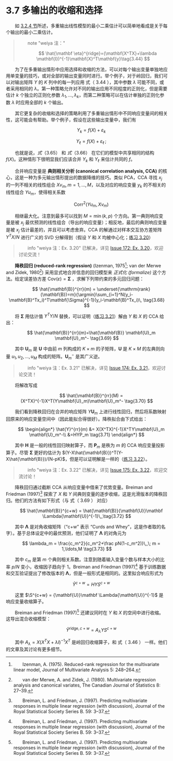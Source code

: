 # 3.7 多输出的收缩和选择

<style>p{text-indent:2em;2}</style>

如 [3.2.4 节](3.2-Linear-Regression-Models-and-Least-Squares/index.html#_3)所述，多重输出线性模型的最小二乘估计可以简单地看成是关于每个输出的最小二乘估计。

> note "weiya 注："
>    
>$$
>\hat{\mathbf \eta}^{ridge}=(\mathbf{X^TX}+\lambda \mathbf{I})^{-1}\mathbf{X}^T\mathbf{y}\tag{3.44}    
>$$

为了在多重输出情形中应用选择和收缩的方法，可以对每个输出变量单独地应用单变量的技巧，或对全部的输出变量同时进行。举个例子，对于岭回归，我们可以对输出矩阵 $Y$ 的 $K$ 列中的每一列应用 式（ 3.44 ），其中参数 $\lambda$ 可能不同，或者采用相同的 $\lambda$。第一种策略允许对不同的输出应用不同程度的正则化，但是需要估计 $k$ 个独立的正则化参数 $\lambda_1,\ldots,\lambda_k$，而第二种策略可以在估计单独的正则化参数 $\lambda$ 时应用全部的 $k$ 个输出。

其它更复杂的收缩和选择的策略利用了多重输出情形中不同响应变量间的相关性，这可能会有帮助。举个例子，假设在这些输出变量中，我们有 


$$
Y_k  = f(X) + \varepsilon_k\tag{3.65}
$$

$$
Y_\ell = f(X) + \varepsilon_\ell\,;\tag{3.66}
$$

也就是说，$式（ 3.65 ）$ 和 $式（ 3.66 ）$ 在它们的模型中共享相同的结构 $f(X)$。这种情形下很明显我们应该合并 $Y_k$ 和 $Y_\ell$ 来估计共同的 $f$。

合并响应变量是 **典则相关分析 (canonical correlation analysis, CCA)** 的核心，这是一种为多元输出情形提出的数据降维的技巧。类似 PCA，CCA 寻找 $x_j$ 的一列不相关的线性组合 $X v_m, m=1,\ldots,M$，以及对应的响应变量 $y_k$ 的不相关的线性组合 $Y u_m$，使得相关系数


$$
\mathrm{Corr}^2(Y u_m,X v_m)\tag{3.67}
$$

相继最大化。注意到最多可以找到 $M=\min(k,p)$ 个方向。第一典则响应变量是被 $x_j$ 最优预测的线性组合（导出的响应变量）；相反地，最后的典则响应变量是被 $x_j$ 估计最差的，并且可以考虑舍弃。CCA 的解通过对样本交互协方差矩阵 $Y^TX/N$ 进行广义的 SVD 分解得到（假设 $Y$ 和 $X$ 均被中心化；[练习 3.20](https://github.com/szcf-weiya/ESL-CN/issues/172)）

> info "weiya 注：Ex. 3.20"
    已解决，详见 [Issue 172: Ex. 3.20](https://github.com/szcf-weiya/ESL-CN/issues/172)，欢迎讨论交流！

**降秩回归 (reduced-rank regression)** (Izenman, 1975[^1]; van der Merwe and Zidek, 1980[^2]) 采用显式地合并信息的回归模型来 *正式化 (formalize)* 这个方法。给定误差协方差 $\mathrm{Cov}(\varepsilon)=\mathbf{\Sigma}$ ，求解下列带约束的多元回归问题：

$$
\hat{\mathbf{B}}^{rr}(m) = \underset{\mathrm{rank}(\mathbf{B})=m}{\argmin}\sum_{i=1}^N(y_i-\mathbf{B}^Tx_i)^T\mathbf{\Sigma}^{-1}(y_i-\mathbf{B}^Tx_i)\, \tag{3.68}
$$

将 $\mathbf{\Sigma}$ 用估计值 $Y^TY/N$ 替换，可以证明（[练习 3.21](https://github.com/szcf-weiya/ESL-CN/issues/174)）解由 $Y$ 和 $X$ 的 CCA 给出：


$$
\hat{\mathbf{B}}^{rr}(m)=\hat{\mathbf{B}} \mathbf{U}_m \mathbf{U}_m^-  \tag{3.69}
$$

其中 $\mathbf{U}_m$ 是 $\mathbf{U}$ 中由前 $m$ 列构成的 $K \times m$ 的子矩阵，$\mathbf{U}$ 是 $K \times M$ 的左典则向量 $u_1,u_2,\ldots,u_M$ 构成的矩阵。$\mathbf{U}_m^-$ 是其广义逆。

> info "weiya 注：Ex. 3.21"
    已解决，详见 [Issue 174: Ex. 3.21](https://github.com/szcf-weiya/ESL-CN/issues/174)，欢迎讨论交流！

将解改写成


$$
\hat{\mathbf{B}}^{rr}(M) = (X^TX)^{-1}X^T(Y\mathbf{U}_m)\mathbf{U}_m^- \tag{3.70}
$$

我们看到降秩回归在合并的响应矩阵 $Y{\mathbf{U}}_m$ 上进行线性回归，然后将系数映射回原来的响应变量空间中（因此能拟合得很好）。降秩拟合由下式给出：


$$
\begin{align*}
\hat{Y}^{rr}(m) &= X(X^TX)^{-1}X^TY\mathbf{U}_m \mathbf{U}_m^-\\
&=HYP_m \tag{3.71}
\end{align*}
$$

其中 $\mathbf{H}$ 是一般的线性回归映射算子，而 $\mathbf{P}_m$ 是秩为 $m$ 的 CCA 响应变量投影算子。尽管 $\mathbf{\Sigma}$ 更好的估计为 $(Y-X\hat{\mathbf{B}})^T(Y-X\hat{\mathbf{B}})/(N-pK)$，但是可以证明解是一样的（[练习 3.22](https://github.com/szcf-weiya/ESL-CN/issues/175)）。

> info "weiya 注：Ex. 3.22"
    已解决，详见 [Issue 175: Ex. 3.22](https://github.com/szcf-weiya/ESL-CN/issues/175)，欢迎交流讨论！

降秩回归通过截断 CCA 从响应变量中借来了优势变量。Breiman and Friedman (1997)[^3] 探索了 $X$ 和 $Y$ 间典则变量的逐步收缩，这是光滑版本的降秩回归。他们的方法有如下形式（与 式（ 3.69 ） 对应）


$$
\hat{\mathbf{B}}^{c+w} = \hat{\mathbf{B}}{\mathbf{U}}\mathbf \Lambda{\mathbf{U}}^{-1}\,,\tag{3.72}
$$

其中 $\mathbf \Lambda$ 是对角收缩矩阵（“c+w” 表示 “Curds and Whey”，这是作者取的名字）。基于总体设定中的最优预测，他们证明了 $\mathbf \Lambda$ 的对角元为


$$
\lambda_m = \frac{c_m^2}{c_m^2+\frac pN(1-c_m^2)}\,,\; m = 1,\ldots,M \tag{3.73}
$$

其中 $c_m$ 是第 $m$ 个典则相关系数。注意到随着输入变量个数与样本大小的比率 $p/N$ 变小，收缩因子趋向于 1。Breiman and Friedman (1997)[^3] 基于训练数据和交互验证提出了修改版本的 $\mathbf \Lambda$，但是一般形式是相同的。这里拟合响应形式为 


$$
\hat{Y}^{c+w} = HYS^{c+w} \tag{3.74}
$$

这里 $\S^{c+w} = {\mathbf{U}}\mathbf \Lambda{\mathbf{U}}^{-1}$ 是响应变量收缩算子。

Breiman and Friedman (1997)[^3] 还建议同时在 $Y$ 和 $X$ 的空间中进行收缩。这导出混合收缩模型：


$$
\hat{Y}^{\mathrm{ridge},c+w}=A_\lambda YS^{c+w} \tag{3.75}
$$

其中 $A_\lambda = X(X^TX+\lambda I)^{-1}X^T$ 是岭回归收缩算子，和 式（ 3.46 ） 一样。他们的文章及其讨论有更多细节。


[^1]: Izenman, A. (1975). Reduced-rank regression for the multivariate linear model, Journal of Multivariate Analysis 5: 248–264.
[^2]: van der Merwe, A. and Zidek, J. (1980). Multivariate regression analysis and canonical variates, The Canadian Journal of Statistics 8: 27–39.
[^3]: Breiman, L. and Friedman, J. (1997). Predicting multivariate responses in multiple linear regression (with discussion), Journal of the Royal Statistical Society Series B. 59: 3–37.